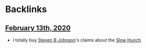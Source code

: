 
# Backlinks
## [February 13th, 2020](<February 13th, 2020.md>)
- I totally buy [Steven B Johnson](<Steven B Johnson.md>)'s claims about the [Slow Hunch](<Slow Hunch.md>)

